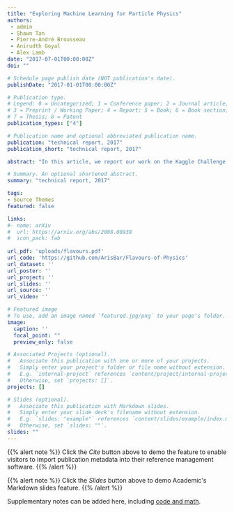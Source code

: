 ```yaml
---
title: "Exploring Machine Learning for Particle Physics"
authors:
 - admin
 - Shawn Tan
 - Pierre-André Brousseau
 - Anirudth Goyal
 - Alex Lamb
date: "2017-07-01T00:00:00Z"
doi: ""

# Schedule page publish date (NOT publication's date).
publishDate: "2017-01-01T00:00:00Z"

# Publication type.
# Legend: 0 = Uncategorized; 1 = Conference paper; 2 = Journal article;
# 3 = Preprint / Working Paper; 4 = Report; 5 = Book; 6 = Book section;
# 7 = Thesis; 8 = Patent
publication_types: ["4"]

# Publication name and optional abbreviated publication name.
publication: "technical report, 2017"
publication_short: "technical report, 2017"

abstract: "In this article, we report our work on the Kaggle Challenge: Flavours of Physics (2016). The main goal of this challenge is to develop powerful classifiers for the detection of \"new physics\"  -- specifically,  violation the lepton flavour conservation guaranteed by the standard model -- in the Large Hadron Collider (LHC).  We build several models for the challenge, which include boosted decision trees and neural networks, and report our findings on their performance. We include a cautionary tale of how the use of some specific features of the data can dramatically impact  the physical relevance of the results."

# Summary. An optional shortened abstract.
summary: "technical report, 2017"

tags:
- Source Themes
featured: false

links:
#- name: arXiv
#  url: https://arxiv.org/abs/2008.00938
#  icon_pack: fab
  
url_pdf: 'uploads/flavours.pdf'
url_code: 'https://github.com/ArisBar/Flavours-of-Physics'
url_dataset: ''
url_poster: ''
url_project: ''
url_slides: ''
url_source: ''
url_video: ''

# Featured image
# To use, add an image named `featured.jpg/png` to your page's folder. 
image:
  caption: ''
  focal_point: ""
  preview_only: false

# Associated Projects (optional).
#   Associate this publication with one or more of your projects.
#   Simply enter your project's folder or file name without extension.
#   E.g. `internal-project` references `content/project/internal-project/index.md`.
#   Otherwise, set `projects: []`.
projects: []

# Slides (optional).
#   Associate this publication with Markdown slides.
#   Simply enter your slide deck's filename without extension.
#   E.g. `slides: "example"` references `content/slides/example/index.md`.
#   Otherwise, set `slides: ""`.
slides: ""
---
```


{{% alert note %}}
Click the *Cite* button above to demo the feature to enable visitors to import publication metadata into their reference management software.
{{% /alert %}}

{{% alert note %}}
Click the *Slides* button above to demo Academic's Markdown slides feature.
{{% /alert %}}

Supplementary notes can be added here, including [code and math](https://sourcethemes.com/academic/docs/writing-markdown-latex/).


